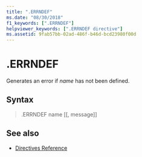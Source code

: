 ```yaml
---
title: ".ERRNDEF"
ms.date: "08/30/2018"
f1_keywords: [".ERRNDEF"]
helpviewer_keywords: [".ERRNDEF directive"]
ms.assetid: 9fab57bb-02ad-486f-b46d-bcd23980f00d
---
```

# .ERRNDEF

Generates an error if *name* has not been defined.

## Syntax

> .ERRNDEF name [[, message]]

## See also

- [Directives Reference](../../assembler/masm/directives-reference.md)

